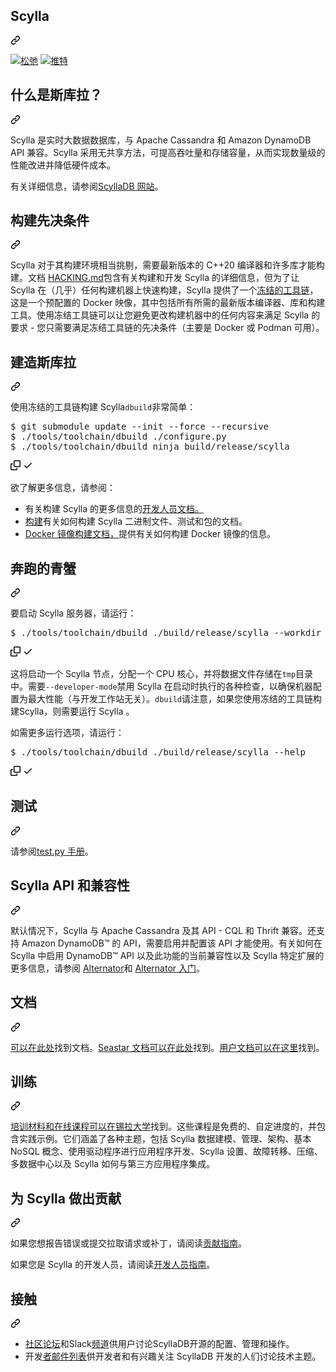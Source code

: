 <div class="Box-sc-g0xbh4-0 bJMeLZ js-snippet-clipboard-copy-unpositioned" data-hpc="true"><article class="markdown-body entry-content container-lg" itemprop="text"><div class="markdown-heading" dir="auto"><h1 tabindex="-1" class="heading-element" dir="auto"><font style="vertical-align: inherit;"><font style="vertical-align: inherit;">Scylla</font></font></h1><a id="user-content-scylla" class="anchor-element" aria-label="永久链接： 锡拉" href="#scylla"><svg class="octicon octicon-link" viewBox="0 0 16 16" version="1.1" width="16" height="16" aria-hidden="true"><path d="m7.775 3.275 1.25-1.25a3.5 3.5 0 1 1 4.95 4.95l-2.5 2.5a3.5 3.5 0 0 1-4.95 0 .751.751 0 0 1 .018-1.042.751.751 0 0 1 1.042-.018 1.998 1.998 0 0 0 2.83 0l2.5-2.5a2.002 2.002 0 0 0-2.83-2.83l-1.25 1.25a.751.751 0 0 1-1.042-.018.751.751 0 0 1-.018-1.042Zm-4.69 9.64a1.998 1.998 0 0 0 2.83 0l1.25-1.25a.751.751 0 0 1 1.042.018.751.751 0 0 1 .018 1.042l-1.25 1.25a3.5 3.5 0 1 1-4.95-4.95l2.5-2.5a3.5 3.5 0 0 1 4.95 0 .751.751 0 0 1-.018 1.042.751.751 0 0 1-1.042.018 1.998 1.998 0 0 0-2.83 0l-2.5 2.5a1.998 1.998 0 0 0 0 2.83Z"></path></svg></a></div>
<p dir="auto"><a href="http://slack.scylladb.com" rel="nofollow"><img src="https://camo.githubusercontent.com/d2237efda2bd13e19317417f6c28bc7ac88b9172b69c8d2e74d8478a32c2225e/68747470733a2f2f696d672e736869656c64732e696f2f62616467652f736c61636b2d7363796c6c612d627269676874677265656e2e7376673f6c6f676f3d736c61636b" alt="松弛" data-canonical-src="https://img.shields.io/badge/slack-scylla-brightgreen.svg?logo=slack" style="max-width: 100%;"></a>
<a href="https://twitter.com/intent/follow?screen_name=ScyllaDB" rel="nofollow"><img src="https://camo.githubusercontent.com/e0c252a1be740a10b557f49b0c07847a502a4c32c743341148363d2bf229065e/68747470733a2f2f696d672e736869656c64732e696f2f747769747465722f666f6c6c6f772f5363796c6c6144422e7376673f7374796c653d736f6369616c266c6162656c3d466f6c6c6f77" alt="推特" data-canonical-src="https://img.shields.io/twitter/follow/ScyllaDB.svg?style=social&amp;label=Follow" style="max-width: 100%;"></a></p>
<div class="markdown-heading" dir="auto"><h2 tabindex="-1" class="heading-element" dir="auto"><font style="vertical-align: inherit;"><font style="vertical-align: inherit;">什么是斯库拉？</font></font></h2><a id="user-content-what-is-scylla" class="anchor-element" aria-label="永久链接：什么是 Scylla？" href="#what-is-scylla"><svg class="octicon octicon-link" viewBox="0 0 16 16" version="1.1" width="16" height="16" aria-hidden="true"><path d="m7.775 3.275 1.25-1.25a3.5 3.5 0 1 1 4.95 4.95l-2.5 2.5a3.5 3.5 0 0 1-4.95 0 .751.751 0 0 1 .018-1.042.751.751 0 0 1 1.042-.018 1.998 1.998 0 0 0 2.83 0l2.5-2.5a2.002 2.002 0 0 0-2.83-2.83l-1.25 1.25a.751.751 0 0 1-1.042-.018.751.751 0 0 1-.018-1.042Zm-4.69 9.64a1.998 1.998 0 0 0 2.83 0l1.25-1.25a.751.751 0 0 1 1.042.018.751.751 0 0 1 .018 1.042l-1.25 1.25a3.5 3.5 0 1 1-4.95-4.95l2.5-2.5a3.5 3.5 0 0 1 4.95 0 .751.751 0 0 1-.018 1.042.751.751 0 0 1-1.042.018 1.998 1.998 0 0 0-2.83 0l-2.5 2.5a1.998 1.998 0 0 0 0 2.83Z"></path></svg></a></div>
<p dir="auto"><font style="vertical-align: inherit;"><font style="vertical-align: inherit;">Scylla 是实时大数据数据库，与 Apache Cassandra 和 Amazon DynamoDB API 兼容。</font><font style="vertical-align: inherit;">Scylla 采用无共享方法，可提高吞吐量和存储容量，从而实现数量级的性能改进并降低硬件成本。</font></font></p>
<p dir="auto"><font style="vertical-align: inherit;"><font style="vertical-align: inherit;">有关详细信息，请参阅</font></font><a href="https://www.scylladb.com" rel="nofollow"><font style="vertical-align: inherit;"><font style="vertical-align: inherit;">ScyllaDB 网站</font></font></a><font style="vertical-align: inherit;"><font style="vertical-align: inherit;">。</font></font></p>
<div class="markdown-heading" dir="auto"><h2 tabindex="-1" class="heading-element" dir="auto"><font style="vertical-align: inherit;"><font style="vertical-align: inherit;">构建先决条件</font></font></h2><a id="user-content-build-prerequisites" class="anchor-element" aria-label="永久链接：构建先决条件" href="#build-prerequisites"><svg class="octicon octicon-link" viewBox="0 0 16 16" version="1.1" width="16" height="16" aria-hidden="true"><path d="m7.775 3.275 1.25-1.25a3.5 3.5 0 1 1 4.95 4.95l-2.5 2.5a3.5 3.5 0 0 1-4.95 0 .751.751 0 0 1 .018-1.042.751.751 0 0 1 1.042-.018 1.998 1.998 0 0 0 2.83 0l2.5-2.5a2.002 2.002 0 0 0-2.83-2.83l-1.25 1.25a.751.751 0 0 1-1.042-.018.751.751 0 0 1-.018-1.042Zm-4.69 9.64a1.998 1.998 0 0 0 2.83 0l1.25-1.25a.751.751 0 0 1 1.042.018.751.751 0 0 1 .018 1.042l-1.25 1.25a3.5 3.5 0 1 1-4.95-4.95l2.5-2.5a3.5 3.5 0 0 1 4.95 0 .751.751 0 0 1-.018 1.042.751.751 0 0 1-1.042.018 1.998 1.998 0 0 0-2.83 0l-2.5 2.5a1.998 1.998 0 0 0 0 2.83Z"></path></svg></a></div>
<p dir="auto"><font style="vertical-align: inherit;"><font style="vertical-align: inherit;">Scylla 对于其构建环境相当挑剔，需要最新版本的 C++20 编译器和许多库才能构建。</font><font style="vertical-align: inherit;">文档
</font></font><a href="/scylladb/scylladb/blob/master/HACKING.md"><font style="vertical-align: inherit;"><font style="vertical-align: inherit;">HACKING.md</font></font></a><font style="vertical-align: inherit;"><font style="vertical-align: inherit;">包含有关构建和开发 Scylla 的详细信息，但为了让 Scylla 在（几乎）任何构建机器上快速构建，Scylla 提供了一个</font></font><a href="/scylladb/scylladb/blob/master/tools/toolchain/README.md"><font style="vertical-align: inherit;"><font style="vertical-align: inherit;">冻结的工具链</font></font></a><font style="vertical-align: inherit;"><font style="vertical-align: inherit;">，这是一个预配置的 Docker 映像，其中包括所有所需的最新版本编译器、库和构建工具。</font><font style="vertical-align: inherit;">使用冻结工具链可以让您避免更改构建机器中的任何内容来满足 Scylla 的要求 - 您只需要满足冻结工具链的先决条件（主要是 Docker 或 Podman 可用）。</font></font></p>
<div class="markdown-heading" dir="auto"><h2 tabindex="-1" class="heading-element" dir="auto"><font style="vertical-align: inherit;"><font style="vertical-align: inherit;">建造斯库拉</font></font></h2><a id="user-content-building-scylla" class="anchor-element" aria-label="永久链接：构建 Scylla" href="#building-scylla"><svg class="octicon octicon-link" viewBox="0 0 16 16" version="1.1" width="16" height="16" aria-hidden="true"><path d="m7.775 3.275 1.25-1.25a3.5 3.5 0 1 1 4.95 4.95l-2.5 2.5a3.5 3.5 0 0 1-4.95 0 .751.751 0 0 1 .018-1.042.751.751 0 0 1 1.042-.018 1.998 1.998 0 0 0 2.83 0l2.5-2.5a2.002 2.002 0 0 0-2.83-2.83l-1.25 1.25a.751.751 0 0 1-1.042-.018.751.751 0 0 1-.018-1.042Zm-4.69 9.64a1.998 1.998 0 0 0 2.83 0l1.25-1.25a.751.751 0 0 1 1.042.018.751.751 0 0 1 .018 1.042l-1.25 1.25a3.5 3.5 0 1 1-4.95-4.95l2.5-2.5a3.5 3.5 0 0 1 4.95 0 .751.751 0 0 1-.018 1.042.751.751 0 0 1-1.042.018 1.998 1.998 0 0 0-2.83 0l-2.5 2.5a1.998 1.998 0 0 0 0 2.83Z"></path></svg></a></div>
<p dir="auto"><font style="vertical-align: inherit;"><font style="vertical-align: inherit;">使用冻结的工具链构建 Scylla</font></font><code>dbuild</code><font style="vertical-align: inherit;"><font style="vertical-align: inherit;">非常简单：</font></font></p>
<div class="highlight highlight-source-shell notranslate position-relative overflow-auto" dir="auto"><pre>$ git submodule update --init --force --recursive
$ ./tools/toolchain/dbuild ./configure.py
$ ./tools/toolchain/dbuild ninja build/release/scylla</pre><div class="zeroclipboard-container">
    <clipboard-copy aria-label="Copy" class="ClipboardButton btn btn-invisible js-clipboard-copy m-2 p-0 tooltipped-no-delay d-flex flex-justify-center flex-items-center" data-copy-feedback="Copied!" data-tooltip-direction="w" value="$ git submodule update --init --force --recursive
$ ./tools/toolchain/dbuild ./configure.py
$ ./tools/toolchain/dbuild ninja build/release/scylla" tabindex="0" role="button">
      <svg aria-hidden="true" height="16" viewBox="0 0 16 16" version="1.1" width="16" data-view-component="true" class="octicon octicon-copy js-clipboard-copy-icon">
    <path d="M0 6.75C0 5.784.784 5 1.75 5h1.5a.75.75 0 0 1 0 1.5h-1.5a.25.25 0 0 0-.25.25v7.5c0 .138.112.25.25.25h7.5a.25.25 0 0 0 .25-.25v-1.5a.75.75 0 0 1 1.5 0v1.5A1.75 1.75 0 0 1 9.25 16h-7.5A1.75 1.75 0 0 1 0 14.25Z"></path><path d="M5 1.75C5 .784 5.784 0 6.75 0h7.5C15.216 0 16 .784 16 1.75v7.5A1.75 1.75 0 0 1 14.25 11h-7.5A1.75 1.75 0 0 1 5 9.25Zm1.75-.25a.25.25 0 0 0-.25.25v7.5c0 .138.112.25.25.25h7.5a.25.25 0 0 0 .25-.25v-7.5a.25.25 0 0 0-.25-.25Z"></path>
</svg>
      <svg aria-hidden="true" height="16" viewBox="0 0 16 16" version="1.1" width="16" data-view-component="true" class="octicon octicon-check js-clipboard-check-icon color-fg-success d-none">
    <path d="M13.78 4.22a.75.75 0 0 1 0 1.06l-7.25 7.25a.75.75 0 0 1-1.06 0L2.22 9.28a.751.751 0 0 1 .018-1.042.751.751 0 0 1 1.042-.018L6 10.94l6.72-6.72a.75.75 0 0 1 1.06 0Z"></path>
</svg>
    </clipboard-copy>
  </div></div>
<p dir="auto"><font style="vertical-align: inherit;"><font style="vertical-align: inherit;">欲了解更多信息，请参阅：</font></font></p>
<ul dir="auto">
<li><a href="/scylladb/scylladb/blob/master/HACKING.md"><font style="vertical-align: inherit;"></font></a><font style="vertical-align: inherit;"><font style="vertical-align: inherit;">有关构建 Scylla 的更多信息的</font><a href="/scylladb/scylladb/blob/master/HACKING.md"><font style="vertical-align: inherit;">开发人员文档。</font></a></font></li>
<li><a href="/scylladb/scylladb/blob/master/docs/dev/building.md"><font style="vertical-align: inherit;"><font style="vertical-align: inherit;">构建</font></font></a><font style="vertical-align: inherit;"><font style="vertical-align: inherit;">有关如何构建 Scylla 二进制文件、测试和包的文档。</font></font></li>
<li><a href="/scylladb/scylladb/blob/master/dist/docker/debian/README.md"><font style="vertical-align: inherit;"><font style="vertical-align: inherit;">Docker 镜像构建文档，</font></font></a><font style="vertical-align: inherit;"><font style="vertical-align: inherit;">提供有关如何构建 Docker 镜像的信息。</font></font></li>
</ul>
<div class="markdown-heading" dir="auto"><h2 tabindex="-1" class="heading-element" dir="auto"><font style="vertical-align: inherit;"><font style="vertical-align: inherit;">奔跑的青蟹</font></font></h2><a id="user-content-running-scylla" class="anchor-element" aria-label="永久链接：运行 Scylla" href="#running-scylla"><svg class="octicon octicon-link" viewBox="0 0 16 16" version="1.1" width="16" height="16" aria-hidden="true"><path d="m7.775 3.275 1.25-1.25a3.5 3.5 0 1 1 4.95 4.95l-2.5 2.5a3.5 3.5 0 0 1-4.95 0 .751.751 0 0 1 .018-1.042.751.751 0 0 1 1.042-.018 1.998 1.998 0 0 0 2.83 0l2.5-2.5a2.002 2.002 0 0 0-2.83-2.83l-1.25 1.25a.751.751 0 0 1-1.042-.018.751.751 0 0 1-.018-1.042Zm-4.69 9.64a1.998 1.998 0 0 0 2.83 0l1.25-1.25a.751.751 0 0 1 1.042.018.751.751 0 0 1 .018 1.042l-1.25 1.25a3.5 3.5 0 1 1-4.95-4.95l2.5-2.5a3.5 3.5 0 0 1 4.95 0 .751.751 0 0 1-.018 1.042.751.751 0 0 1-1.042.018 1.998 1.998 0 0 0-2.83 0l-2.5 2.5a1.998 1.998 0 0 0 0 2.83Z"></path></svg></a></div>
<p dir="auto"><font style="vertical-align: inherit;"><font style="vertical-align: inherit;">要启动 Scylla 服务器，请运行：</font></font></p>
<div class="highlight highlight-source-shell notranslate position-relative overflow-auto" dir="auto"><pre>$ ./tools/toolchain/dbuild ./build/release/scylla --workdir tmp --smp 1 --developer-mode 1</pre><div class="zeroclipboard-container">
    <clipboard-copy aria-label="Copy" class="ClipboardButton btn btn-invisible js-clipboard-copy m-2 p-0 tooltipped-no-delay d-flex flex-justify-center flex-items-center" data-copy-feedback="Copied!" data-tooltip-direction="w" value="$ ./tools/toolchain/dbuild ./build/release/scylla --workdir tmp --smp 1 --developer-mode 1" tabindex="0" role="button">
      <svg aria-hidden="true" height="16" viewBox="0 0 16 16" version="1.1" width="16" data-view-component="true" class="octicon octicon-copy js-clipboard-copy-icon">
    <path d="M0 6.75C0 5.784.784 5 1.75 5h1.5a.75.75 0 0 1 0 1.5h-1.5a.25.25 0 0 0-.25.25v7.5c0 .138.112.25.25.25h7.5a.25.25 0 0 0 .25-.25v-1.5a.75.75 0 0 1 1.5 0v1.5A1.75 1.75 0 0 1 9.25 16h-7.5A1.75 1.75 0 0 1 0 14.25Z"></path><path d="M5 1.75C5 .784 5.784 0 6.75 0h7.5C15.216 0 16 .784 16 1.75v7.5A1.75 1.75 0 0 1 14.25 11h-7.5A1.75 1.75 0 0 1 5 9.25Zm1.75-.25a.25.25 0 0 0-.25.25v7.5c0 .138.112.25.25.25h7.5a.25.25 0 0 0 .25-.25v-7.5a.25.25 0 0 0-.25-.25Z"></path>
</svg>
      <svg aria-hidden="true" height="16" viewBox="0 0 16 16" version="1.1" width="16" data-view-component="true" class="octicon octicon-check js-clipboard-check-icon color-fg-success d-none">
    <path d="M13.78 4.22a.75.75 0 0 1 0 1.06l-7.25 7.25a.75.75 0 0 1-1.06 0L2.22 9.28a.751.751 0 0 1 .018-1.042.751.751 0 0 1 1.042-.018L6 10.94l6.72-6.72a.75.75 0 0 1 1.06 0Z"></path>
</svg>
    </clipboard-copy>
  </div></div>
<p dir="auto"><font style="vertical-align: inherit;"><font style="vertical-align: inherit;">这将启动一个 Scylla 节点，分配一个 CPU 核心，并将数据文件存储在</font></font><code>tmp</code><font style="vertical-align: inherit;"><font style="vertical-align: inherit;">目录中。</font><font style="vertical-align: inherit;">需要</font></font><code>--developer-mode</code><font style="vertical-align: inherit;"><font style="vertical-align: inherit;">禁用 Scylla 在启动时执行的各种检查，以确保机器配置为最大性能（与开发工作站无关）。</font></font><code>dbuild</code><font style="vertical-align: inherit;"><font style="vertical-align: inherit;">请注意，如果您使用冻结的工具链构建</font><font style="vertical-align: inherit;">Scylla，则需要运行 Scylla 。</font></font></p>
<p dir="auto"><font style="vertical-align: inherit;"><font style="vertical-align: inherit;">如需更多运行选项，请运行：</font></font></p>
<div class="highlight highlight-source-shell notranslate position-relative overflow-auto" dir="auto"><pre>$ ./tools/toolchain/dbuild ./build/release/scylla --help</pre><div class="zeroclipboard-container">
    <clipboard-copy aria-label="Copy" class="ClipboardButton btn btn-invisible js-clipboard-copy m-2 p-0 tooltipped-no-delay d-flex flex-justify-center flex-items-center" data-copy-feedback="Copied!" data-tooltip-direction="w" value="$ ./tools/toolchain/dbuild ./build/release/scylla --help" tabindex="0" role="button">
      <svg aria-hidden="true" height="16" viewBox="0 0 16 16" version="1.1" width="16" data-view-component="true" class="octicon octicon-copy js-clipboard-copy-icon">
    <path d="M0 6.75C0 5.784.784 5 1.75 5h1.5a.75.75 0 0 1 0 1.5h-1.5a.25.25 0 0 0-.25.25v7.5c0 .138.112.25.25.25h7.5a.25.25 0 0 0 .25-.25v-1.5a.75.75 0 0 1 1.5 0v1.5A1.75 1.75 0 0 1 9.25 16h-7.5A1.75 1.75 0 0 1 0 14.25Z"></path><path d="M5 1.75C5 .784 5.784 0 6.75 0h7.5C15.216 0 16 .784 16 1.75v7.5A1.75 1.75 0 0 1 14.25 11h-7.5A1.75 1.75 0 0 1 5 9.25Zm1.75-.25a.25.25 0 0 0-.25.25v7.5c0 .138.112.25.25.25h7.5a.25.25 0 0 0 .25-.25v-7.5a.25.25 0 0 0-.25-.25Z"></path>
</svg>
      <svg aria-hidden="true" height="16" viewBox="0 0 16 16" version="1.1" width="16" data-view-component="true" class="octicon octicon-check js-clipboard-check-icon color-fg-success d-none">
    <path d="M13.78 4.22a.75.75 0 0 1 0 1.06l-7.25 7.25a.75.75 0 0 1-1.06 0L2.22 9.28a.751.751 0 0 1 .018-1.042.751.751 0 0 1 1.042-.018L6 10.94l6.72-6.72a.75.75 0 0 1 1.06 0Z"></path>
</svg>
    </clipboard-copy>
  </div></div>
<div class="markdown-heading" dir="auto"><h2 tabindex="-1" class="heading-element" dir="auto"><font style="vertical-align: inherit;"><font style="vertical-align: inherit;">测试</font></font></h2><a id="user-content-testing" class="anchor-element" aria-label="永久链接：测试" href="#testing"><svg class="octicon octicon-link" viewBox="0 0 16 16" version="1.1" width="16" height="16" aria-hidden="true"><path d="m7.775 3.275 1.25-1.25a3.5 3.5 0 1 1 4.95 4.95l-2.5 2.5a3.5 3.5 0 0 1-4.95 0 .751.751 0 0 1 .018-1.042.751.751 0 0 1 1.042-.018 1.998 1.998 0 0 0 2.83 0l2.5-2.5a2.002 2.002 0 0 0-2.83-2.83l-1.25 1.25a.751.751 0 0 1-1.042-.018.751.751 0 0 1-.018-1.042Zm-4.69 9.64a1.998 1.998 0 0 0 2.83 0l1.25-1.25a.751.751 0 0 1 1.042.018.751.751 0 0 1 .018 1.042l-1.25 1.25a3.5 3.5 0 1 1-4.95-4.95l2.5-2.5a3.5 3.5 0 0 1 4.95 0 .751.751 0 0 1-.018 1.042.751.751 0 0 1-1.042.018 1.998 1.998 0 0 0-2.83 0l-2.5 2.5a1.998 1.998 0 0 0 0 2.83Z"></path></svg></a></div>
<p dir="auto"><font style="vertical-align: inherit;"><font style="vertical-align: inherit;">请参阅</font></font><a href="/scylladb/scylladb/blob/master/docs/dev/testing.md"><font style="vertical-align: inherit;"><font style="vertical-align: inherit;">test.py 手册</font></font></a><font style="vertical-align: inherit;"><font style="vertical-align: inherit;">。</font></font></p>
<div class="markdown-heading" dir="auto"><h2 tabindex="-1" class="heading-element" dir="auto"><font style="vertical-align: inherit;"><font style="vertical-align: inherit;">Scylla API 和兼容性</font></font></h2><a id="user-content-scylla-apis-and-compatibility" class="anchor-element" aria-label="永久链接：Scylla API 和兼容性" href="#scylla-apis-and-compatibility"><svg class="octicon octicon-link" viewBox="0 0 16 16" version="1.1" width="16" height="16" aria-hidden="true"><path d="m7.775 3.275 1.25-1.25a3.5 3.5 0 1 1 4.95 4.95l-2.5 2.5a3.5 3.5 0 0 1-4.95 0 .751.751 0 0 1 .018-1.042.751.751 0 0 1 1.042-.018 1.998 1.998 0 0 0 2.83 0l2.5-2.5a2.002 2.002 0 0 0-2.83-2.83l-1.25 1.25a.751.751 0 0 1-1.042-.018.751.751 0 0 1-.018-1.042Zm-4.69 9.64a1.998 1.998 0 0 0 2.83 0l1.25-1.25a.751.751 0 0 1 1.042.018.751.751 0 0 1 .018 1.042l-1.25 1.25a3.5 3.5 0 1 1-4.95-4.95l2.5-2.5a3.5 3.5 0 0 1 4.95 0 .751.751 0 0 1-.018 1.042.751.751 0 0 1-1.042.018 1.998 1.998 0 0 0-2.83 0l-2.5 2.5a1.998 1.998 0 0 0 0 2.83Z"></path></svg></a></div>
<p dir="auto"><font style="vertical-align: inherit;"><font style="vertical-align: inherit;">默认情况下，Scylla 与 Apache Cassandra 及其 API - CQL 和 Thrift 兼容。</font><font style="vertical-align: inherit;">还支持 Amazon DynamoDB™ 的 API，需要启用并配置该 API 才能使用。</font><font style="vertical-align: inherit;">有关如何在 Scylla 中启用 DynamoDB™ API 以及此功能的当前兼容性以及 Scylla 特定扩展的更多信息，请参阅
</font></font><a href="/scylladb/scylladb/blob/master/docs/alternator/alternator.md"><font style="vertical-align: inherit;"><font style="vertical-align: inherit;">Alternator</font></font></a><font style="vertical-align: inherit;"><font style="vertical-align: inherit;">和
</font></font><a href="/scylladb/scylladb/blob/master/docs/alternator/getting-started.md"><font style="vertical-align: inherit;"><font style="vertical-align: inherit;">Alternator 入门</font></font></a><font style="vertical-align: inherit;"><font style="vertical-align: inherit;">。</font></font></p>
<div class="markdown-heading" dir="auto"><h2 tabindex="-1" class="heading-element" dir="auto"><font style="vertical-align: inherit;"><font style="vertical-align: inherit;">文档</font></font></h2><a id="user-content-documentation" class="anchor-element" aria-label="永久链接：文档" href="#documentation"><svg class="octicon octicon-link" viewBox="0 0 16 16" version="1.1" width="16" height="16" aria-hidden="true"><path d="m7.775 3.275 1.25-1.25a3.5 3.5 0 1 1 4.95 4.95l-2.5 2.5a3.5 3.5 0 0 1-4.95 0 .751.751 0 0 1 .018-1.042.751.751 0 0 1 1.042-.018 1.998 1.998 0 0 0 2.83 0l2.5-2.5a2.002 2.002 0 0 0-2.83-2.83l-1.25 1.25a.751.751 0 0 1-1.042-.018.751.751 0 0 1-.018-1.042Zm-4.69 9.64a1.998 1.998 0 0 0 2.83 0l1.25-1.25a.751.751 0 0 1 1.042.018.751.751 0 0 1 .018 1.042l-1.25 1.25a3.5 3.5 0 1 1-4.95-4.95l2.5-2.5a3.5 3.5 0 0 1 4.95 0 .751.751 0 0 1-.018 1.042.751.751 0 0 1-1.042.018 1.998 1.998 0 0 0-2.83 0l-2.5 2.5a1.998 1.998 0 0 0 0 2.83Z"></path></svg></a></div>
<p dir="auto"><font style="vertical-align: inherit;"></font><a href="/scylladb/scylladb/blob/master/docs/dev/README.md"><font style="vertical-align: inherit;"><font style="vertical-align: inherit;">可以在此处</font></font></a><font style="vertical-align: inherit;"><font style="vertical-align: inherit;">找到文档</font><font style="vertical-align: inherit;">。</font></font><a href="http://docs.seastar.io/master/index.html" rel="nofollow"><font style="vertical-align: inherit;"><font style="vertical-align: inherit;">Seastar 文档可以在此处</font></font></a><font style="vertical-align: inherit;"><font style="vertical-align: inherit;">找到</font><font style="vertical-align: inherit;">。</font></font><a href="https://docs.scylladb.com/" rel="nofollow"><font style="vertical-align: inherit;"><font style="vertical-align: inherit;">用户文档可以在这里</font></font></a><font style="vertical-align: inherit;"><font style="vertical-align: inherit;">找到</font><font style="vertical-align: inherit;">。</font></font></p>
<div class="markdown-heading" dir="auto"><h2 tabindex="-1" class="heading-element" dir="auto"><font style="vertical-align: inherit;"><font style="vertical-align: inherit;">训练</font></font></h2><a id="user-content-training" class="anchor-element" aria-label="永久链接：培训" href="#training"><svg class="octicon octicon-link" viewBox="0 0 16 16" version="1.1" width="16" height="16" aria-hidden="true"><path d="m7.775 3.275 1.25-1.25a3.5 3.5 0 1 1 4.95 4.95l-2.5 2.5a3.5 3.5 0 0 1-4.95 0 .751.751 0 0 1 .018-1.042.751.751 0 0 1 1.042-.018 1.998 1.998 0 0 0 2.83 0l2.5-2.5a2.002 2.002 0 0 0-2.83-2.83l-1.25 1.25a.751.751 0 0 1-1.042-.018.751.751 0 0 1-.018-1.042Zm-4.69 9.64a1.998 1.998 0 0 0 2.83 0l1.25-1.25a.751.751 0 0 1 1.042.018.751.751 0 0 1 .018 1.042l-1.25 1.25a3.5 3.5 0 1 1-4.95-4.95l2.5-2.5a3.5 3.5 0 0 1 4.95 0 .751.751 0 0 1-.018 1.042.751.751 0 0 1-1.042.018 1.998 1.998 0 0 0-2.83 0l-2.5 2.5a1.998 1.998 0 0 0 0 2.83Z"></path></svg></a></div>
<p dir="auto"><font style="vertical-align: inherit;"></font><a href="https://university.scylladb.com/" rel="nofollow"><font style="vertical-align: inherit;"><font style="vertical-align: inherit;">培训材料和在线课程可以在锡拉大学</font></font></a><font style="vertical-align: inherit;"><font style="vertical-align: inherit;">找到</font><font style="vertical-align: inherit;">。</font><font style="vertical-align: inherit;">这些课程是免费的、自定进度的，并包含实践示例。</font><font style="vertical-align: inherit;">它们涵盖了各种主题，包括 Scylla 数据建模、管理、架构、基本 NoSQL 概念、使用驱动程序进行应用程序开发、Scylla 设置、故障转移、压缩、多数据中心以及 Scylla 如何与第三方应用程序集成。</font></font></p>
<div class="markdown-heading" dir="auto"><h2 tabindex="-1" class="heading-element" dir="auto"><font style="vertical-align: inherit;"><font style="vertical-align: inherit;">为 Scylla 做出贡献</font></font></h2><a id="user-content-contributing-to-scylla" class="anchor-element" aria-label="永久链接：为 Scylla 做出贡献" href="#contributing-to-scylla"><svg class="octicon octicon-link" viewBox="0 0 16 16" version="1.1" width="16" height="16" aria-hidden="true"><path d="m7.775 3.275 1.25-1.25a3.5 3.5 0 1 1 4.95 4.95l-2.5 2.5a3.5 3.5 0 0 1-4.95 0 .751.751 0 0 1 .018-1.042.751.751 0 0 1 1.042-.018 1.998 1.998 0 0 0 2.83 0l2.5-2.5a2.002 2.002 0 0 0-2.83-2.83l-1.25 1.25a.751.751 0 0 1-1.042-.018.751.751 0 0 1-.018-1.042Zm-4.69 9.64a1.998 1.998 0 0 0 2.83 0l1.25-1.25a.751.751 0 0 1 1.042.018.751.751 0 0 1 .018 1.042l-1.25 1.25a3.5 3.5 0 1 1-4.95-4.95l2.5-2.5a3.5 3.5 0 0 1 4.95 0 .751.751 0 0 1-.018 1.042.751.751 0 0 1-1.042.018 1.998 1.998 0 0 0-2.83 0l-2.5 2.5a1.998 1.998 0 0 0 0 2.83Z"></path></svg></a></div>
<p dir="auto"><font style="vertical-align: inherit;"><font style="vertical-align: inherit;">如果您想报告错误或提交拉取请求或补丁，请阅读</font></font><a href="/scylladb/scylladb/blob/master/CONTRIBUTING.md"><font style="vertical-align: inherit;"><font style="vertical-align: inherit;">贡献指南</font></font></a><font style="vertical-align: inherit;"><font style="vertical-align: inherit;">。</font></font></p>
<p dir="auto"><font style="vertical-align: inherit;"><font style="vertical-align: inherit;">如果您是 Scylla 的开发人员，请阅读</font></font><a href="/scylladb/scylladb/blob/master/HACKING.md"><font style="vertical-align: inherit;"><font style="vertical-align: inherit;">开发人员指南</font></font></a><font style="vertical-align: inherit;"><font style="vertical-align: inherit;">。</font></font></p>
<div class="markdown-heading" dir="auto"><h2 tabindex="-1" class="heading-element" dir="auto"><font style="vertical-align: inherit;"><font style="vertical-align: inherit;">接触</font></font></h2><a id="user-content-contact" class="anchor-element" aria-label="永久链接：联系方式" href="#contact"><svg class="octicon octicon-link" viewBox="0 0 16 16" version="1.1" width="16" height="16" aria-hidden="true"><path d="m7.775 3.275 1.25-1.25a3.5 3.5 0 1 1 4.95 4.95l-2.5 2.5a3.5 3.5 0 0 1-4.95 0 .751.751 0 0 1 .018-1.042.751.751 0 0 1 1.042-.018 1.998 1.998 0 0 0 2.83 0l2.5-2.5a2.002 2.002 0 0 0-2.83-2.83l-1.25 1.25a.751.751 0 0 1-1.042-.018.751.751 0 0 1-.018-1.042Zm-4.69 9.64a1.998 1.998 0 0 0 2.83 0l1.25-1.25a.751.751 0 0 1 1.042.018.751.751 0 0 1 .018 1.042l-1.25 1.25a3.5 3.5 0 1 1-4.95-4.95l2.5-2.5a3.5 3.5 0 0 1 4.95 0 .751.751 0 0 1-.018 1.042.751.751 0 0 1-1.042.018 1.998 1.998 0 0 0-2.83 0l-2.5 2.5a1.998 1.998 0 0 0 0 2.83Z"></path></svg></a></div>
<ul dir="auto">
<li><font style="vertical-align: inherit;"></font><a href="https://forum.scylladb.com/" rel="nofollow"><font style="vertical-align: inherit;"><font style="vertical-align: inherit;">社区论坛</font></font></a><font style="vertical-align: inherit;"><font style="vertical-align: inherit;">和</font><font style="vertical-align: inherit;">Slack</font></font><a href="http://slack.scylladb.com/" rel="nofollow"><font style="vertical-align: inherit;"><font style="vertical-align: inherit;">频道</font></font></a><font style="vertical-align: inherit;"><font style="vertical-align: inherit;">供用户讨论ScyllaDB开源的配置、管理和操作。</font></font></li>
<li><font style="vertical-align: inherit;"><font style="vertical-align: inherit;">开发</font></font><a href="https://groups.google.com/forum/#!forum/scylladb-dev" rel="nofollow"><font style="vertical-align: inherit;"><font style="vertical-align: inherit;">者邮件列表</font></font></a><font style="vertical-align: inherit;"><font style="vertical-align: inherit;">供开发者和有兴趣关注 ScyllaDB 开发的人们讨论技术主题。</font></font></li>
</ul>
</article></div>
